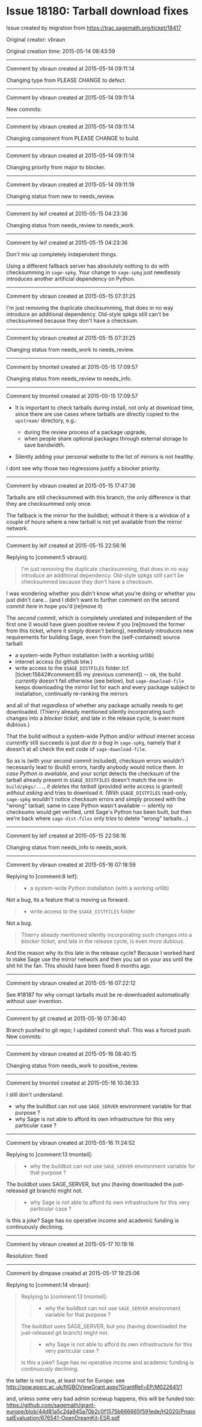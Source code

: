 # Issue 18180: Tarball download fixes

Issue created by migration from https://trac.sagemath.org/ticket/18417

Original creator: vbraun

Original creation time: 2015-05-14 08:43:59




---

Comment by vbraun created at 2015-05-14 09:11:14

Changing type from PLEASE CHANGE to defect.


---

Comment by vbraun created at 2015-05-14 09:11:14

New commits:


---

Comment by vbraun created at 2015-05-14 09:11:14

Changing component from PLEASE CHANGE to build.


---

Comment by vbraun created at 2015-05-14 09:11:14

Changing priority from major to blocker.


---

Comment by vbraun created at 2015-05-14 09:11:19

Changing status from new to needs_review.


---

Comment by leif created at 2015-05-15 04:23:36

Changing status from needs_review to needs_work.


---

Comment by leif created at 2015-05-15 04:23:36

Don't mix up completely independent things.

Using a different fallback server has absolutely nothing to do with checksumming in `sage-spkg`.  Your change to `sage-spkg` just needlessly introduces another artificial dependency on Python.


---

Comment by vbraun created at 2015-05-15 07:31:25

I'm just removing the duplicate checksumming, that does in no way introduce an additional dependency. Old-style spkgs still can't be checksummed because they don't have a checksum.


---

Comment by vbraun created at 2015-05-15 07:31:25

Changing status from needs_work to needs_review.


---

Comment by tmonteil created at 2015-05-15 17:09:57

Changing status from needs_review to needs_info.


---

Comment by tmonteil created at 2015-05-15 17:09:57

- It is important to check tarballs during install, not only at download time, since there are use cases where tarballs are directly copied to the `upstream/` directory, e.g.: 
  - during the review process of a package upgrade,
  - when people share optional packages through external storage to save bandwidth.

- Silently adding your personal website to the list of mirrors is not healthy.

I dont see why those two regressions justify a blocker priority.


---

Comment by vbraun created at 2015-05-15 17:47:36

Tarballs are still checksummed with this branch, the only difference is that they are checksummed only once.

The fallback is the mirror for the buildbot; without it there is a window of a couple of hours where a new tarball is not yet available from the mirror network.


---

Comment by leif created at 2015-05-15 22:56:16

Replying to [comment:5 vbraun]:
> I'm just removing the duplicate checksumming, that does in no way introduce an additional dependency. Old-style spkgs still can't be checksummed because they don't have a checksum.

I was wondering whether you didn't know what you're doing or whether you just didn't care... (and I didn't want to further comment on the second commit _here_ in hope you'd  [re]move it)

The *second commit*, which is completely unrelated and independent of the first one (I would have given positive review if you [re]moved the former from this ticket, where it simply doesn't belong), needlessly introduces new requirements for building Sage, even from the (self-contained) source tarball:

 * a system-wide Python installation (with a working urllib)
 * internet access (to github btw.)
 * write access to the `$SAGE_DISTFILES` folder (cf. [ticket:15642#comment:85 my previous comment]) -- ok, the build *currently* doesn't fail otherwise (see below), but `sage-download-file` keeps downloading the mirror list for each and every package subject to installation, continually re-ranking the mirrors

and all of that *regardless* of whether any package actually needs to get downloaded.  (Thierry already mentioned silently incorporating such changes into a _blocker ticket_, and late in the release cycle, is even more dubious.)




That the build without a system-wide Python and/or without internet access *currently* still succeeds is just *due to a bug* in `sage-spkg`, namely that it doesn't at all check the exit code of `sage-download-file`.

So as is (with your second commit included), checksum errors wouldn't necessarily lead to (build) errors, hardly anybody would notice them.  _In case Python is available_, and your script detects the checksum of the tarball already present in `$SAGE_DISTFILES` doesn't match the one in `build/pkgs/...`, _it deletes the tarball_ (provided write access is granted) _without asking_ and tries to download it.  (With `$SAGE_DISTFILES` read-only, `sage-spkg` wouldn't notice checksum errors and simply proceed with the "wrong" tarball; same in case Python wasn't available -- silently no checksums would get verified, until Sage's Python has been built, but then we're back where `sage-dist-files` only _tries_ to delete "wrong" tarballs...)


---

Comment by leif created at 2015-05-15 22:56:16

Changing status from needs_info to needs_work.


---

Comment by vbraun created at 2015-05-16 07:18:59

Replying to [comment:8 leif]:
>  * a system-wide Python installation (with a working urllib)

Not a bug, its a feature that is moving us forward.

>  * write access to the `$SAGE_DISTFILES` folder

Not a bug.

> Thierry already mentioned silently incorporating such changes into a _blocker ticket_, and late in the release cycle, is even more dubious.

And the reason why its this late in the release cycle? Because I worked hard to make Sage use the mirror network and then you sat on your ass until the shit hit the fan. This should have been fixed 6 months ago.


---

Comment by vbraun created at 2015-05-16 07:22:12

See #18187 for why corrupt tarballs must be re-downloaded automatically without user invention.


---

Comment by git created at 2015-05-16 07:36:40

Branch pushed to git repo; I updated commit sha1. This was a forced push. New commits:


---

Comment by vbraun created at 2015-05-16 08:40:15

Changing status from needs_work to positive_review.


---

Comment by tmonteil created at 2015-05-16 10:36:33

I still don't understand:

- why the buildbot can not use `SAGE_SERVER` environment variable for that purpose ?
- why Sage is not able to afford its own infrastructure for this very particular case ?


---

Comment by vbraun created at 2015-05-16 11:24:52

Replying to [comment:13 tmonteil]:
> - why the buildbot can not use `SAGE_SERVER` environment variable for that purpose ?

The buildbot uses SAGE_SERVER, but you (having downloaded the just-released git branch) might not.


> - why Sage is not able to afford its own infrastructure for this very particular case ?

Is this a joke? Sage has no operative income and academic funding is continuously declining.


---

Comment by vbraun created at 2015-05-17 10:19:16

Resolution: fixed


---

Comment by dimpase created at 2015-05-17 19:25:06

Replying to [comment:14 vbraun]:
> Replying to [comment:13 tmonteil]:
> > - why the buildbot can not use `SAGE_SERVER` environment variable for that purpose ?
> 
> The buildbot uses SAGE_SERVER, but you (having downloaded the just-released git branch) might not.
> 
> 
> > - why Sage is not able to afford its own infrastructure for this very particular case ?
> 
> Is this a joke? Sage has no operative income and academic funding is continuously declining. 

the latter is not true, at least not for Europe: see
http://gow.epsrc.ac.uk/NGBOViewGrant.aspx?GrantRef=EP/M022641/1

and, unless some very bad admin screwup happens, this will be funded too:
https://github.com/sagemath/grant-europe/blob/44d81a5c2da945a70b2c0f1575b666665f591ede/H2020/ProposalEvaluation/676541-OpenDreamKit-ESR.pdf
